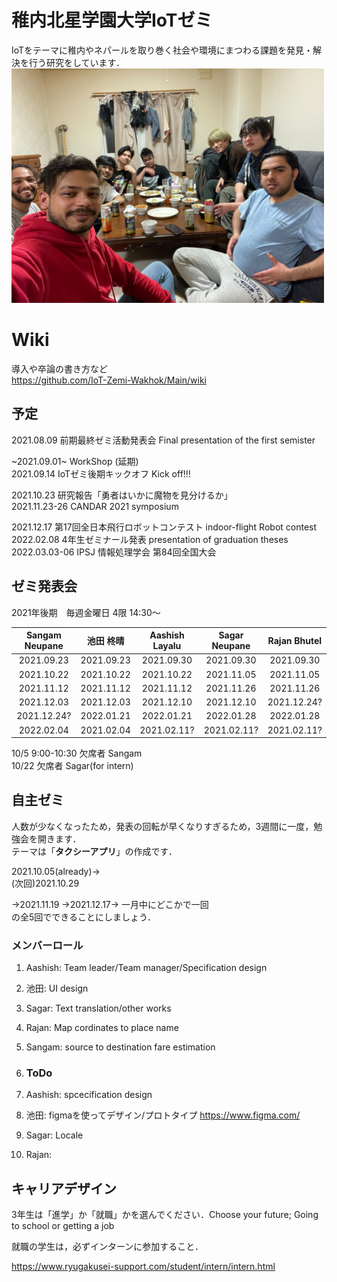 # 稚内北星学園大学IoTゼミ
IoTをテーマに稚内やネパールを取り巻く社会や環境にまつわる課題を発見・解決を行う研究をしています．  
<img src="https://github.com/IoT-Zemi-Wakhok/Main/blob/a067a014e212a919c748f3532ad85bd3acbb2f38/image0.jpeg" width="500">

# Wiki
導入や卒論の書き方など  
https://github.com/IoT-Zemi-Wakhok/Main/wiki


## 予定

2021.08.09 前期最終ゼミ活動発表会  Final presentation of the first semister

~2021.09.01~ WorkShop (延期)  
2021.09.14 IoTゼミ後期キックオフ  Kick off!!!  

2021.10.23 研究報告「勇者はいかに魔物を見分けるか」  
2021.11.23-26 CANDAR 2021 symposium

2021.12.17 第17回全日本飛行ロボットコンテスト  indoor-flight Robot contest  
2022.02.08 4年生ゼミナール発表 presentation of graduation theses  
2022.03.03-06 IPSJ 情報処理学会 第84回全国大会

## ゼミ発表会
2021年後期　毎週金曜日 4限 14:30～

| Sangam Neupane | 池田 柊晴 |Aashish Layalu | Sagar Neupane | Rajan Bhutel |
|  :---:| :---: |  :---: |  :---: |  :---: |
| 2021.09.23| 2021.09.23|2021.09.30| 2021.09.30 | 2021.09.30 |
| 2021.10.22  | 2021.10.22  |2021.10.22 | 2021.11.05  | 2021.11.05  |
| 2021.11.12  | 2021.11.12  |2021.11.12 | 2021.11.26  | 2021.11.26  |
| 2021.12.03  | 2021.12.03  |2021.12.10 | 2021.12.10  | 2021.12.24?  |
| 2021.12.24?  | 2022.01.21  |2022.01.21 | 2022.01.28  | 2022.01.28 |
| 2022.02.04  | 2021.02.04  |2021.02.11? | 2021.02.11?  | 2021.02.11? |
  
10/5 9:00-10:30 欠席者 Sangam  
10/22 欠席者 Sagar(for intern)

## 自主ゼミ

人数が少なくなったため，発表の回転が早くなりすぎるため，3週間に一度，勉強会を開きます．  
テーマは「**タクシーアプリ**」の作成です．

2021.10.05(already)→   
(次回)2021.10.29

→2021.11.19
→2021.12.17→
一月中にどこかで一回  
の全5回でできることにしましょう．

### メンバーロール
1. Aashish: Team leader/Team manager/Specification design
2. 池田: UI design
3. Sagar: Text translation/other works
4. Rajan: Map cordinates to place name
5. Sangam:  source to destination fare estimation


7. ### ToDo
1. Aashish: spcecification design  
2. 池田: figmaを使ってデザイン/プロトタイプ https://www.figma.com/
3. Sagar: Locale
4. Rajan: 




## キャリアデザイン
3年生は「進学」か「就職」かを選んでください．Choose your future; Going to school or getting a job

就職の学生は，必ずインターンに参加すること．

https://www.ryugakusei-support.com/student/intern/intern.html
